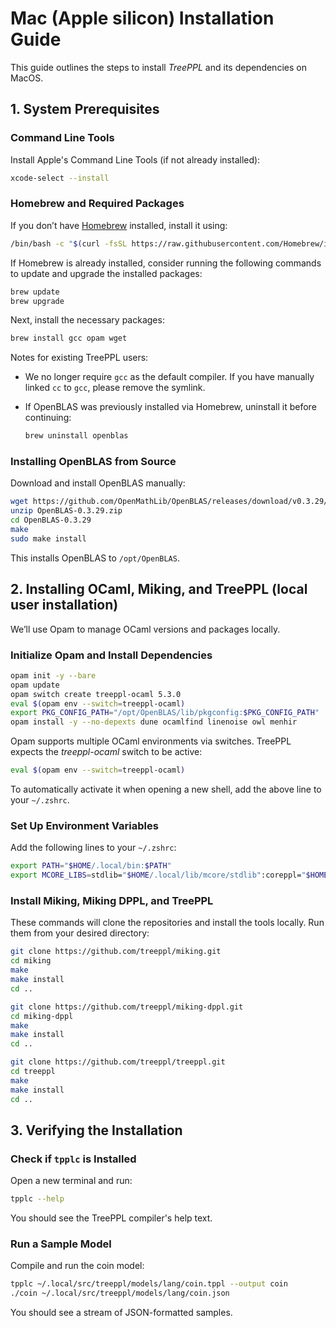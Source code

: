 # Mac (Apple silicon) Installation Guide

This guide outlines the steps to install *TreePPL* and its dependencies on MacOS.

## 1. System Prerequisites

### Command Line Tools

Install Apple's Command Line Tools (if not already installed):

```bash
xcode-select --install
```

### Homebrew and Required Packages

If you don’t have [Homebrew](https://brew.sh/) installed, install it using:

```bash
/bin/bash -c "$(curl -fsSL https://raw.githubusercontent.com/Homebrew/install/HEAD/install.sh)"
```

If Homebrew is already installed, consider running the following commands to update and upgrade the installed packages:

```bash
brew update
brew upgrade
```

Next, install the necessary packages:

```bash
brew install gcc opam wget
```

Notes for existing TreePPL users:

- We no longer require `gcc` as the default compiler. If you have manually linked `cc` to `gcc`, please remove the symlink.
- If OpenBLAS was previously installed via Homebrew, uninstall it before continuing:
  
  ```bash
  brew uninstall openblas
  ```

### Installing OpenBLAS from Source

Download and install OpenBLAS manually:

```bash
wget https://github.com/OpenMathLib/OpenBLAS/releases/download/v0.3.29/OpenBLAS-0.3.29.zip
unzip OpenBLAS-0.3.29.zip
cd OpenBLAS-0.3.29
make
sudo make install
```
This installs OpenBLAS to `/opt/OpenBLAS`.

## 2. Installing OCaml, Miking, and TreePPL (local user installation)

We’ll use Opam to manage OCaml versions and packages locally.

### Initialize Opam and Install Dependencies

```bash
opam init -y --bare
opam update
opam switch create treeppl-ocaml 5.3.0
eval $(opam env --switch=treeppl-ocaml)
export PKG_CONFIG_PATH="/opt/OpenBLAS/lib/pkgconfig:$PKG_CONFIG_PATH"
opam install -y --no-depexts dune ocamlfind linenoise owl menhir
```

Opam supports multiple OCaml environments via switches. TreePPL expects the *treeppl-ocaml* switch to be active:

```bash
eval $(opam env --switch=treeppl-ocaml)
```

To automatically activate it when opening a new shell, add the above line to your `~/.zshrc`.

### Set Up Environment Variables

Add the following lines to your `~/.zshrc`:

```bash
export PATH="$HOME/.local/bin:$PATH"
export MCORE_LIBS=stdlib="$HOME/.local/lib/mcore/stdlib":coreppl="$HOME/.local/src/coreppl":treeppl="$HOME/.local/src/treeppl"
```

### Install Miking, Miking DPPL, and TreePPL

These commands will clone the repositories and install the tools locally. Run them from your desired directory:

```bash
git clone https://github.com/treeppl/miking.git
cd miking
make
make install
cd ..
```

```bash
git clone https://github.com/treeppl/miking-dppl.git
cd miking-dppl
make
make install
cd ..
```

```bash
git clone https://github.com/treeppl/treeppl.git
cd treeppl
make
make install
cd ..
```

## 3. Verifying the Installation

### Check if `tpplc` is Installed

Open a new terminal and run:

```bash
tpplc --help
```

You should see the TreePPL compiler's help text.

### Run a Sample Model

Compile and run the coin model:

```bash
tpplc ~/.local/src/treeppl/models/lang/coin.tppl --output coin
./coin ~/.local/src/treeppl/models/lang/coin.json
```

You should see a stream of JSON-formatted samples.
